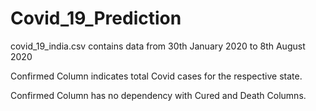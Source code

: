 # Covid_19_Prediction

covid_19_india.csv contains data from 30th January 2020 to 8th August 2020

Confirmed Column indicates total Covid cases for the respective state.

Confirmed Column has no dependency with Cured and Death Columns.
